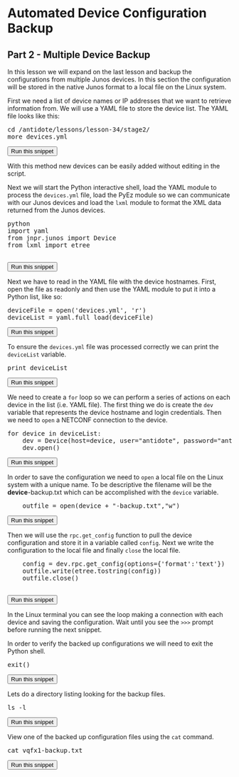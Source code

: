 # Automated Device Configuration Backup
## Part 2  - Multiple Device Backup 

In this lesson we will expand on the last lesson and backup the configurations from multiple Junos devices. In this section the configuration will be stored in the native Junos format to a local file on the Linux system.

First we need a list of device names or IP addresses that we want to retrieve information from. We will use a YAML file to store the device list. The YAML file looks like this:
<pre>
cd /antidote/lessons/lesson-34/stage2/
more devices.yml
</pre>
<button type="button" class="btn btn-primary btn-sm" onclick="runSnippetInTab('linux1', 0)">Run this snippet</button>

With this method new devices can be easily added without editing in the script.

Next we will start the Python interactive shell, load the YAML module to process the `devices.yml` file, load the PyEz module so we can communicate with our Junos devices and load the `lxml` module to format the XML data returned from the Junos devices.
<pre>
python
import yaml
from jnpr.junos import Device
from lxml import etree

</pre>
<button type="button" class="btn btn-primary btn-sm" onclick="runSnippetInTab('linux1', 1)">Run this snippet</button> 

Next we have to read in the YAML file with the device hostnames. First, open the file as readonly and then use the YAML module to put it into a Python list, like so:
<pre>
deviceFile = open('devices.yml', 'r')
deviceList = yaml.full_load(deviceFile)
</pre>
<button type="button" class="btn btn-primary btn-sm" onclick="runSnippetInTab('linux1', 2)">Run this snippet</button> 

To ensure the `devices.yml` file was processed correctly we can print the `deviceList` variable.
<pre>
print deviceList
</pre>
<button type="button" class="btn btn-primary btn-sm" onclick="runSnippetInTab('linux1', 3)">Run this snippet</button>

We need to create a `for` loop so we can perform a series of actions on each device in the list (i.e. YAML file). The first thing we do is create the `dev` variable that represents the device hostname and login credentials. Then we need to `open` a NETCONF connection to the device.
<pre>
for device in deviceList:
	dev = Device(host=device, user="antidote", password="antidotepassword")
	dev.open()
</pre>
<button type="button" class="btn btn-primary btn-sm" onclick="runSnippetInTab('linux1', 4)">Run this snippet</button>

In order to save the configuration we need to `open` a local file on the Linux system with a unique name. To be descriptive the filename will be the **device**-backup.txt which can be accomplished with the `device` variable.
<pre>
	outfile = open(device + "-backup.txt","w")
</pre>
<button type="button" class="btn btn-primary btn-sm" onclick="runSnippetInTab('linux1', 5)">Run this snippet</button>

Then we will use the `rpc.get_config` function to pull the device configuration and store it in a variable called `config`. Next we write the configuration to the local file and finally `close` the local file.
<pre>
	config = dev.rpc.get_config(options={'format':'text'})
	outfile.write(etree.tostring(config))
	outfile.close()

</pre>
<button type="button" class="btn btn-primary btn-sm" onclick="runSnippetInTab('linux1', 6)">Run this snippet</button>

In the Linux terminal you can see the loop making a connection with each device and saving the configuration. Wait until you see the `>>>`  prompt before running the next snippet. 

In order to verify the backed up configurations we will need to exit the Python shell.
<pre>
exit()
</pre>
<button type="button" class="btn btn-primary btn-sm" onclick="runSnippetInTab('linux1', 7)">Run this snippet</button>

Lets do a directory listing looking for the backup files.
<pre>
ls -l
</pre>
<button type="button" class="btn btn-primary btn-sm" onclick="runSnippetInTab('linux1', 8)">Run this snippet</button>

View one of the backed up configuration files using the `cat` command. 
<pre>
cat vqfx1-backup.txt
</pre>
<button type="button" class="btn btn-primary btn-sm" onclick="runSnippetInTab('linux1', 9)">Run this snippet</button>

